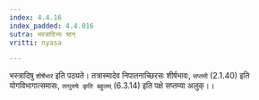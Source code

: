 ```yaml
---
index: 4.4.16
index_padded: 4.4.016
sutra: भस्त्रादिभ्यः ष्ठन्
vritti: nyasa

---
```

भस्त्रादिषु `शीर्षेभार` इति पठ्यते। तत्रास्मादेव निपातनाच्छिरसः शीर्षभावः, `सप्तमी` (2.1.40) इति योगविभागात्समासः, `तत्पुरुषे कृति बहुलम्` (6.3.14) इति पक्षे सप्तम्या अलुक्।।
